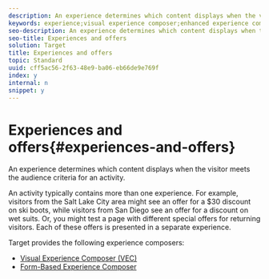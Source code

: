 ```yaml
---
description: An experience determines which content displays when the visitor meets the audience criteria for an activity.
keywords: experience;visual experience composer;enhanced experience composer;form based experience composer;form composer;visual composer;experience composer;mixed content;iframe;iframe busting;bust iframe;x-frame-options;x frame options;cross origin;cross origin issues;authentication workflow;ip blacklist;ip whitelist
seo-description: An experience determines which content displays when the visitor meets the audience criteria for an activity.
seo-title: Experiences and offers
solution: Target
title: Experiences and offers
topic: Standard
uuid: cff5ac56-2f63-48e9-ba06-eb66de9e769f
index: y
internal: n
snippet: y
---
```


# Experiences and offers{#experiences-and-offers}

An experience determines which content displays when the visitor meets the audience criteria for an activity.

An activity typically contains more than one experience. For example, visitors from the Salt Lake City area might see an offer for a $30 discount on ski boots, while visitors from San Diego see an offer for a discount on wet suits. Or, you might test a page with different special offers for returning visitors. Each of these offers is presented in a separate experience.

Target provides the following experience composers:

* [Visual Experience Composer (VEC)](../c-experiences/c-visual-experience-composer/c-visual-experience-composer.md#concept_CF63320EB8924B2F9BDA3C72256DCE50) 
* [Form-Based Experience Composer](../c-experiences/t-form-experience-composer.md#task_FAC842A6535045B68B4C1AD3E657E56E)

